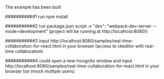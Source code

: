The example has been built

###########1
run npm install

###########2
run package.json script -> "dev": "webpack-dev-server --mode=development" 
(project will be running at http://localhost:8080/)

###########3
input http://localhost:8080/samples/real-time-collaboration-for-react.html in your browser
(access to ckeditor with real-time collaboration)

###########4
could open a new incognito window 
and input http://localhost:8080/samples/real-time-collaboration-for-react.html in your browser too
(mock multiple users)